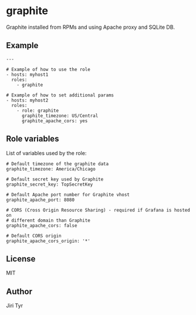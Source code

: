 graphite
========

Graphite installed from RPMs and using Apache proxy and SQLite DB.


Example
-------

```
---

# Example of how to use the role
- hosts: myhost1
  roles:
    - graphite

# Example of how to set additional params
- hosts: myhost2
  roles:
    - role: graphite
      graphite_timezone: US/Central
      graphite_apache_cors: yes
```


Role variables
--------------

List of variables used by the role:

```
# Default timezone of the graphite data
graphite_timezone: America/Chicago

# Default secret key used by Graphite
graphite_secret_key: TopSecretKey

# Default Apache port number for Graphite vhost
graphite_apache_port: 8080

# CORS (Cross Origin Resource Sharing) - required if Grafana is hosted on
# different domain than Graphite
graphite_apache_cors: false

# Default CORS origin
graphite_apache_cors_origin: '*'
```


License
-------

MIT


Author
------

Jiri Tyr
